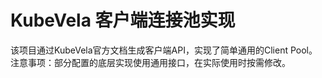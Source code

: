 # KubeVela 客户端连接池实现
该项目通过KubeVela官方文档生成客户端API，实现了简单通用的Client Pool。
注意事项：部分配置的底层实现使用通用接口，在实际使用时按需修改。

